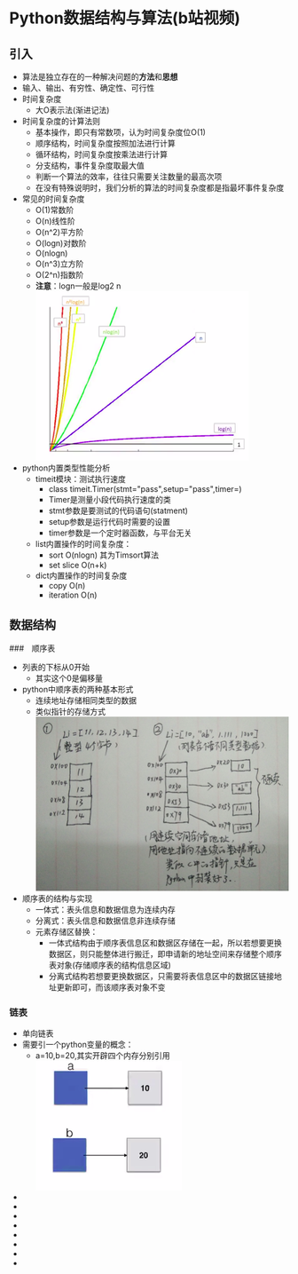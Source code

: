# Python数据结构与算法(b站视频)
## 引入
* 算法是独立存在的一种解决问题的**方法**和**思想**
* 输入、输出、有穷性、确定性、可行性
* 时间复杂度
  * 大O表示法(渐进记法)
* 时间复杂度的计算法则
  * 基本操作，即只有常数项，认为时间复杂度位O(1)
  * 顺序结构，时间复杂度按照加法进行计算
  * 循环结构，时间复杂度按乘法进行计算
  * 分支结构，事件复杂度取最大值
  * 判断一个算法的效率，往往只需要关注数量的最高次项
  * 在没有特殊说明时，我们分析的算法的时间复杂度都是指最坏事件复杂度
* 常见的时间复杂度
  * O(1)常数阶
  * O(n)线性阶
  * O(n^2)平方阶
  * O(logn)对数阶
  * O(nlogn)
  * O(n^3)立方阶
  * O(2^n)指数阶
  * **注意**：logn一般是log2 n
  ![函数图](images/01.png) 
* python内置类型性能分析
  * timeit模块：测试执行速度
    * class timeit.Timer(stmt="pass",setup="pass",timer=<timer function>)
    * Timer是测量小段代码执行速度的类
    * stmt参数是要测试的代码语句(statment)
    * setup参数是运行代码时需要的设置
    * timer参数是一个定时器函数，与平台无关
  * list内置操作的时间复杂度：
    * sort  O(nlogn) 其为Timsort算法
    * set slice  O(n+k)
  * dict内置操作的时间复杂度
    * copy  O(n)
    * iteration  O(n)
## 数据结构 
###　顺序表
* 列表的下标从0开始
  * 其实这个0是偏移量
* python中顺序表的两种基本形式
  * 连续地址存储相同类型的数据
  * 类似指针的存储方式
  ![地址示意图](images/02.png) 
* 顺序表的结构与实现
  * 一体式：表头信息和数据信息为连续内存
  * 分离式：表头信息和数据信息非连续存储
  * 元素存储区替换：
    * 一体式结构由于顺序表信息区和数据区存储在一起，所以若想要更换数据区，则只能整体进行搬迁，即申请新的地址空间来存储整个顺序表对象(存储顺序表的结构信息区域)
    * 分离式结构若想要更换数据区，只需要将表信息区中的数据区链接地址更新即可，而该顺序表对象不变

### 链表
* 单向链表
* 需要引一个python变量的概念：
  * a=10,b=20,其实开辟四个内存分别引用
  ![变量引用](images/03.png)
* 
* 
* 
* 
* 
* 
* 
* 

































 